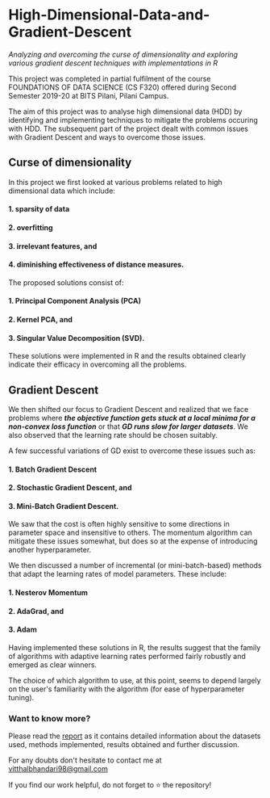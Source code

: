 # High-Dimensional-Data-and-Gradient-Descent
*Analyzing and overcoming the curse of dimensionality and exploring various gradient descent techniques with implementations in R*

This project was completed in partial fulfilment of the course FOUNDATIONS OF DATA SCIENCE (CS F320) offered during Second Semester 2019-20 at BITS Pilani, Pilani Campus.

The aim of this project was to analyse high dimensional data (HDD) by identifying and implementing techniques to mitigate the problems occuring with HDD. The subsequent part of the project dealt with common issues with Gradient Descent and ways to overcome those issues.

## Curse of dimensionality

In this project we first looked at various problems related to high dimensional data which include:
#### 1. sparsity of data
#### 2. overfitting
#### 3. irrelevant features, and 
#### 4. diminishing effectiveness of distance measures. 

The proposed solutions consist of:
#### 1. Principal Component Analysis (PCA)
#### 2. Kernel PCA, and 
#### 3. Singular Value Decomposition (SVD). 

These solutions were implemented in R and the results obtained clearly indicate their efficacy in overcoming all the problems.

## Gradient Descent

We then shifted our focus to Gradient Descent and realized that we face problems where __*the objective function gets stuck at a local minima for a non-convex loss function*__ or that __*GD runs slow for larger datasets*__. We also observed that the learning rate should be chosen suitably.

A few successful variations of GD exist to overcome these issues such as:
#### 1. Batch Gradient Descent 
#### 2. Stochastic Gradient Descent, and 
#### 3. Mini-Batch Gradient Descent. 

We saw that the cost is often highly sensitive to some directions in parameter space and insensitive to others. The momentum algorithm can mitigate these issues somewhat, but does so at the expense of introducing another hyperparameter.

We then discussed a number of incremental (or mini-batch-based) methods that adapt the learning rates of model parameters. These include: 
#### 1. Nesterov Momentum 
#### 2. AdaGrad, and 
#### 3. Adam

Having implemented these solutions in R, the results suggest that the family of algorithms with adaptive learning rates performed fairly robustly and emerged as clear winners.

The choice of which algorithm to use, at this point, seems to depend largely on the user's familiarity with the algorithm (for ease of hyperparameter tuning).

### Want to know more?
Please read the [report](https://github.com/Vitthal98/High-Dimensional-Data-and-Gradient-Descent/blob/main/FoDS%20Report.pdf) as it contains detailed information about the datasets used, methods implemented, results obtained and further discussion.

For any doubts don't hesitate to contact me at vitthalbhandari98@gmail.com

If you find our work helpful, do not forget to :star: the repository!
